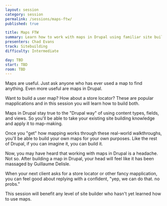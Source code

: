 ```yaml
---
layout: session
category: session
permalink: /sessions/maps-ftw/
published: true

title: Maps FTW
summary: Learn how to work with maps in Drupal using familiar site building blocks. Specifically, we'll demonstrate how to make a user map and store locator.
presenters: Chad Evans
track: Sitebuilding
difficulty: Intermediate

day: TBD
start: TBD
room: TBD
---
```


Maps are useful. Just ask anyone who has ever used a map to find anything. Even more useful are maps in Drupal.

Want to build a user map? How about a store locator? These are popular mapplications and in this session you will learn how to build both.

Maps in Drupal stay true to the "Drupal way" of using content types, fields, and views. So you'll be able to take your existing site building knowledge and apply it to map-making.

Once you "get" how mapping works through these real-world walkthroughs, you'll be able to build your own maps for your own purposes. Like the rest of Drupal, if you can imagine it, you can build it.

Now, you may have heard that working with maps in Drupal is a headache. Not so. After building a map in Drupal, your head will feel like it has been massaged by Guillaume Delisle.

When your next client asks for a store locator or other fancy mapplication, you can feel good about replying with a confident, "yep, we can do that. no probs."

This session will benefit any level of site builder who hasn't yet learned how to use maps.
